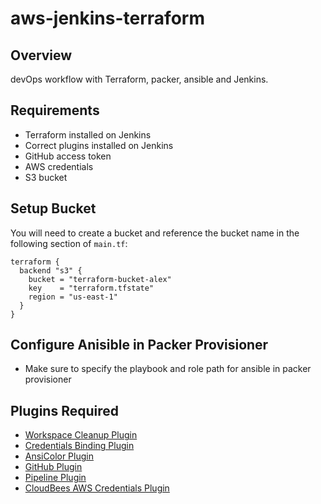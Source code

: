 # aws-jenkins-terraform

## Overview

devOps workflow with Terraform, packer, ansible and Jenkins.

## Requirements

* Terraform installed on Jenkins
* Correct plugins installed on Jenkins
* GitHub access token
* AWS credentials
* S3 bucket

## Setup Bucket

You will need to create a bucket and reference the bucket name in the following section of `main.tf`:

```
terraform {
  backend "s3" {
    bucket = "terraform-bucket-alex"
    key    = "terraform.tfstate"
    region = "us-east-1"
  }
}
```
## Configure Anisible in Packer Provisioner
* Make sure to specify the playbook and role path for ansible in packer provisioner

## Plugins Required

* [Workspace Cleanup Plugin](https://wiki.jenkins.io/display/JENKINS/Workspace+Cleanup+Plugin)
* [Credentials Binding Plugin](https://wiki.jenkins.io/display/JENKINS/Credentials+Binding+Plugin)
* [AnsiColor Plugin](https://wiki.jenkins.io/display/JENKINS/AnsiColor+Plugin)
* [GitHub Plugin](https://wiki.jenkins.io/display/JENKINS/GitHub+Plugin)
* [Pipeline Plugin](https://wiki.jenkins.io/display/JENKINS/Pipeline+Plugin)
* [CloudBees AWS Credentials Plugin](https://wiki.jenkins.io/display/JENKINS/CloudBees+AWS+Credentials+Plugin)
